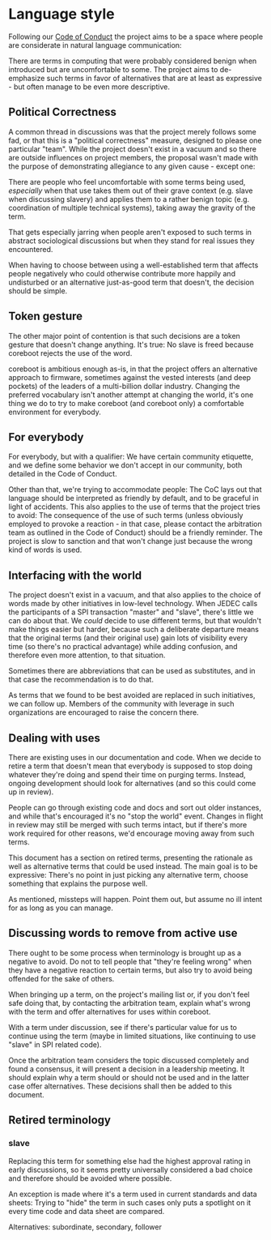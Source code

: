 # Language style

Following our [Code of Conduct](code_of_conduct.md) the project aims to
be a space where people are considerate in natural language communication:

There are terms in computing that were probably considered benign when
introduced but are uncomfortable to some. The project aims to de-emphasize
such terms in favor of alternatives that are at least as expressive -
but often manage to be even more descriptive.

## Political Correctness

A common thread in discussions was that the project merely follows some
fad, or that this is a "political correctness" measure, designed to please
one particular "team". While the project doesn't exist in a vacuum and
so there are outside influences on project members, the proposal wasn't
made with the purpose of demonstrating allegiance to any given cause -
except one:

There are people who feel uncomfortable with some terms being used,
_especially_ when that use takes them out of their grave context
(e.g. slave when discussing slavery) and applies them to a rather benign
topic (e.g. coordination of multiple technical systems), taking away
the gravity of the term.

That gets especially jarring when people aren't exposed to such terms
in abstract sociological discussions but when they stand for real issues
they encountered.

When having to choose between using a well-established term that
affects people negatively who could otherwise contribute more happily
and undisturbed or an alternative just-as-good term that doesn't, the
decision should be simple.

## Token gesture

The other major point of contention is that such decisions are a token
gesture that doesn't change anything. It's true: No slave is freed
because coreboot rejects the use of the word.

coreboot is ambitious enough as-is, in that the project offers
an alternative approach to firmware, sometimes against the vested
interests (and deep pockets) of the leaders of a multi-billion dollar
industry. Changing the preferred vocabulary isn't another attempt at
changing the world, it's one thing we do to try to make coreboot (and
coreboot only) a comfortable environment for everybody.

## For everybody

For everybody, but with a qualifier: We have certain community etiquette,
and we define some behavior we don't accept in our community, both
detailed in the Code of Conduct.

Other than that, we're trying to accommodate people: The CoC lays out
that language should be interpreted as friendly by default, and to be
graceful in light of accidents. This also applies to the use of terms
that the project tries to avoid: The consequence of the use of such
terms (unless obviously employed to provoke a reaction - in that case,
please contact the arbitration team as outlined in the Code of Conduct)
should be a friendly reminder. The project is slow to sanction and that
won't change just because the wrong kind of words is used.

## Interfacing with the world

The project doesn't exist in a vacuum, and that also applies to the choice
of words made by other initiatives in low-level technology. When JEDEC
calls the participants of a SPI transaction "master" and "slave", there's
little we can do about that. We _could_ decide to use different terms,
but that wouldn't make things easier but harder, because such a deliberate
departure means that the original terms (and their original use) gain
lots of visibility every time (so there's no practical advantage) while
adding confusion, and therefore even more attention, to that situation.

Sometimes there are abbreviations that can be used as substitutes,
and in that case the recommendation is to do that.

As terms that we found to be best avoided are replaced in such
initiatives, we can follow up. Members of the community with leverage
in such organizations are encouraged to raise the concern there.

## Dealing with uses

There are existing uses in our documentation and code. When we decide to
retire a term that doesn't mean that everybody is supposed to stop doing
whatever they're doing and spend their time on purging terms. Instead,
ongoing development should look for alternatives (and so this could come
up in review).

People can go through existing code and docs and sort out older instances,
and while that's encouraged it's no "stop the world" event. Changes
in flight in review may still be merged with such terms intact, but if
there's more work required for other reasons, we'd encourage moving away
from such terms.

This document has a section on retired terms, presenting the rationale
as well as alternative terms that could be used instead. The main goal is
to be expressive: There's no point in just picking any alternative term,
choose something that explains the purpose well.

As mentioned, missteps will happen. Point them out, but assume no ill
intent for as long as you can manage.

## Discussing words to remove from active use

There ought to be some process when terminology is brought up as a
negative to avoid. Do not to tell people that "they're feeling wrong"
when they have a negative reaction to certain terms, but also try to
avoid being offended for the sake of others.

When bringing up a term, on the project's mailing list or, if you don't
feel safe doing that, by contacting the arbitration team, explain what's
wrong with the term and offer alternatives for uses within coreboot.

With a term under discussion, see if there's particular value for us to
continue using the term (maybe in limited situations, like continuing
to use "slave" in SPI related code).

Once the arbitration team considers the topic discussed completely and
found a consensus, it will present a decision in a leadership meeting. It
should explain why a term should or should not be used and in the latter
case offer alternatives. These decisions shall then be added to this
document.

## Retired terminology

### slave

Replacing this term for something else had the highest approval rating
in early discussions, so it seems pretty universally considered a bad
choice and therefore should be avoided where possible.

An exception is made where it's a term used in current standards and data
sheets: Trying to "hide" the term in such cases only puts a spotlight
on it every time code and data sheet are compared.

Alternatives: subordinate, secondary, follower
